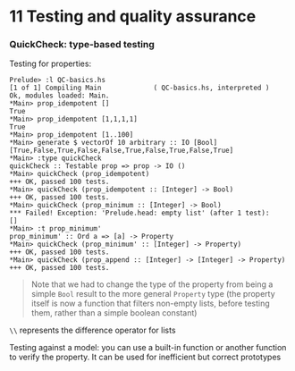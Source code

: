 # 11 Testing and quality assurance

### QuickCheck: type-based testing

Testing for properties:

```
Prelude> :l QC-basics.hs
[1 of 1] Compiling Main             ( QC-basics.hs, interpreted )
Ok, modules loaded: Main.
*Main> prop_idempotent []
True
*Main> prop_idempotent [1,1,1,1]
True
*Main> prop_idempotent [1..100]
*Main> generate $ vectorOf 10 arbitrary :: IO [Bool]
[True,False,True,False,False,True,False,True,False,True]
*Main> :type quickCheck
quickCheck :: Testable prop => prop -> IO ()
*Main> quickCheck (prop_idempotent)
+++ OK, passed 100 tests.
*Main> quickCheck (prop_idempotent :: [Integer] -> Bool)
+++ OK, passed 100 tests.
*Main> quickCheck (prop_minimum :: [Integer] -> Bool)
*** Failed! Exception: 'Prelude.head: empty list' (after 1 test):
[]
*Main> :t prop_minimum'
prop_minimum' :: Ord a => [a] -> Property
*Main> quickCheck (prop_minimum' :: [Integer] -> Property)
+++ OK, passed 100 tests.
*Main> quickCheck (prop_append :: [Integer] -> [Integer] -> Property)
+++ OK, passed 100 tests.
```
> Note that we had to change the type of the property from being a simple `Bool` result to the more general `Property` type (the property itself is now a function that filters non-empty lists, before testing them, rather than a simple boolean constant)

`\\` represents the difference operator for lists

Testing against a model: you can use a built-in function or another function to verify the property. It can be used for inefficient but correct prototypes
